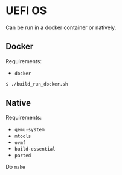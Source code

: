# UEFI OS

Can be run in a docker container or natively.

## Docker

Requirements:
- `docker`

```bash
$ ./build_run_docker.sh
```

## Native

Requirements:
- `qemu-system` 
- `mtools` 
- `ovmf` 
- `build-essential` 
- `parted` 

Do `make`
